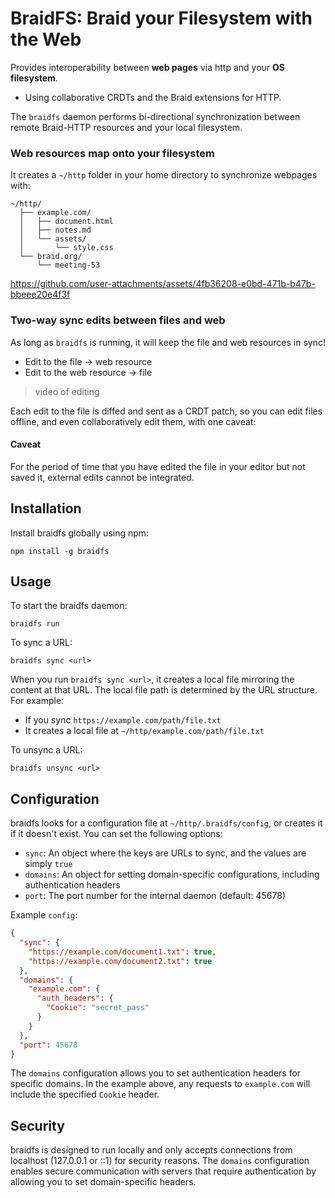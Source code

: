 # BraidFS: Braid your Filesystem with the Web

Provides interoperability between **web pages** via http and your **OS filesystem**.
  - Using collaborative CRDTs and the Braid extensions for HTTP.

The `braidfs` daemon performs bi-directional synchronization between remote Braid-HTTP resources and your local filesystem.

### Web resources map onto your filesystem

It creates a `~/http` folder in your home directory to synchronize webpages with:

```
~/http/
  ├── example.com/
  │   ├── document.html
  │   ├── notes.md
  │   └── assets/
  │       └── style.css
  └── braid.org/
      └── meeting-53
```


https://github.com/user-attachments/assets/4fb36208-e0bd-471b-b47b-bbeee20e4f3f



### Two-way sync edits between files and web

As long as `braidfs` is running, it will keep the file and web resources in
sync!

 - Edit to the file → web resource
 - Edit to the web resource → file

> video of editing

Each edit to the file is diffed and sent as a CRDT patch, so you can edit
files offline, and even collaboratively edit them, with one caveat:

#### Caveat

For the period of time that you have edited the file in your editor but not
saved it, external edits cannot be integrated.

## Installation

Install braidfs globally using npm:

```
npm install -g braidfs
```

## Usage

To start the braidfs daemon:

```
braidfs run
```

To sync a URL:

```
braidfs sync <url>
```

When you run `braidfs sync <url>`, it creates a local file mirroring the content at that URL. The local file path is determined by the URL structure. For example:

- If you sync `https://example.com/path/file.txt`
- It creates a local file at `~/http/example.com/path/file.txt`

To unsync a URL:

```
braidfs unsync <url>
```

## Configuration

braidfs looks for a configuration file at `~/http/.braidfs/config`, or creates it if it doesn't exist. You can set the following options:

- `sync`: An object where the keys are URLs to sync, and the values are simply `true`
- `domains`: An object for setting domain-specific configurations, including authentication headers
- `port`: The port number for the internal daemon (default: 45678)

Example `config`:

```json
{
  "sync": {
    "https://example.com/document1.txt": true,
    "https://example.com/document2.txt": true
  },
  "domains": {
    "example.com": {
      "auth_headers": {
        "Cookie": "secret_pass"
      }
    }
  },
  "port": 45678
}
```

The `domains` configuration allows you to set authentication headers for specific domains. In the example above, any requests to `example.com` will include the specified `Cookie` header.

## Security

braidfs is designed to run locally and only accepts connections from localhost (127.0.0.1 or ::1) for security reasons. The `domains` configuration enables secure communication with servers that require authentication by allowing you to set domain-specific headers.
